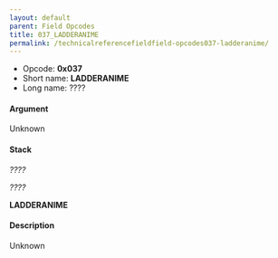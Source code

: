 ```yaml
---
layout: default
parent: Field Opcodes
title: 037_LADDERANIME
permalink: /technicalreferencefieldfield-opcodes037-ladderanime/
---
```


-   Opcode: **0x037**
-   Short name: **LADDERANIME**
-   Long name: ????

#### Argument

Unknown

#### Stack

  
*????*

*????*

**LADDERANIME**

#### Description

Unknown
